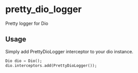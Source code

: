 # pretty_dio_logger

Pretty logger for Dio

## Usage
Simply add PrettyDioLogger interceptor to your dio instance.
```dart
Dio dio = Dio();
dio.interceptors.add(PrettyDioLogger());
```

